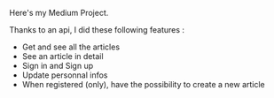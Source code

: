 Here's my Medium Project.

Thanks to an api, I did these following features :

- Get and see all the articles
- See an article in detail
- Sign in and Sign up
- Update personnal infos
- When registered (only), have the possibility to create a new article
